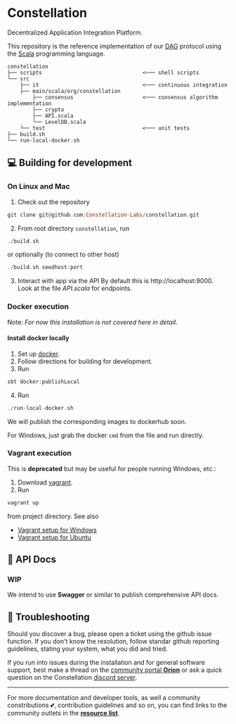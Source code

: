# Constellation
Decentralized Application Integration Platform.

This repository is the reference implementation of our 
[DAG](https://en.wikipedia.org/wiki/Directed_acyclic_graph) 
protocol using the 
[Scala](https://www.scala-lang.org/) 
programming language.

```
constellation
├── scripts                                <─── shell scripts
└── src
    ├── it                                 <─── continuous integration
    ├── main/scala/org/constellation
        ├── consensus                      <─── consensus algorithm implementation
        ├── crypto
        ├── API.scala
        └── LevelDB.scala
    └── test                               <─── unit tests
├── build.sh
└── run-local-docker.sh
```

## :computer: Building for development
### On Linux and Mac
1. Check out the repository 
```haskell
git clone git@github.com:Constellation-Labs/constellation.git
```
2. From root directory `constellation`, run 
```haskell
./build.sh
```
or optionally (to connect to other host)
```haskell
./build.sh seedhost:port
```
3. Interact with app via the API 
By default this is 
http://localhost:9000. 
Look at the file _API.scala_ for endpoints.

### Docker execution 

Note: *For now this installation is not covered here in detail.*

#### Install docker locally
1. Set up [docker](https://www.docker.com/).
2. Follow directions for building for development.
3. Run
```haskell
sbt docker:publishLocal
```
4. Run
```haskell
./run-local-docker.sh
```

We will publish the corresponding images to dockerhub soon.

For Windows, just grab the docker ```cmd``` from the file and run directly.

### Vagrant execution
This is **deprecated** but may be useful for people running Windows, etc.:
1. Download [vagrant](https://www.vagrantup.com).
2. Run 
```haskell
vagrant up
``` 
from project directory. See also
* [Vagrant setup for Windows](https://drive.google.com/file/d/1xobpv4Ew1iCN9j-M-ItU6PsfnybHUryy/view)
* [Vagrant setup for Ubuntu](https://docs.google.com/document/u/1/d/e/2PACX-1vST7vBIMxom99hKr5XyVFpM6TAs_pw-iqq403AktMWnqr3dxUFX5c0g9BWD5gU5TDPZVXKcW3HTWbVl/pub)

## :green_book: API Docs
### WIP 
We intend to use **Swagger** or similar to publish comprehensive API docs.

## :rotating_light: Troubleshooting
Should you discover a bug, please open a ticket using the github issue function. If you don't know the resolution, follow standar github reporting guidelines, stating your system, what you did and tried. 

If you run into issues during the installation and for general software support, best make a thread on the [community portal **Orion**](https://orion.constellationlabs.io/accounts/login/?next=/) or ask a quick question on the Constellation [discord server](http://Discordapp.com/). 

---

For more documentation and developer tools, as well a community constributions :two_hearts:, contribution guidelines and so on, you can find links to the community outlets in the 
[**resource list**](https://github.com/Constellation-Labs/awesome-constellation). 

